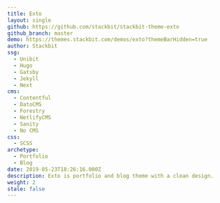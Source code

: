 ```yaml
---
title: Exto
layout: single
github: https://github.com/stackbit/stackbit-theme-exto
github_branch: master
demo: https://themes.stackbit.com/demos/exto?themeBarHidden=true
author: Stackbit
ssg:
  - Unibit
  - Hugo
  - Gatsby
  - Jekyll
  - Next
cms:
  - Contentful
  - DatoCMS
  - Forestry
  - NetlifyCMS
  - Sanity
  - No CMS
css:
  - SCSS
archetype:
  - Portfolio
  - Blog
date: 2019-05-23T18:26:16.000Z
description: Exto is portfolio and blog theme with a clean design.
weight: 2
stale: false
---
```

